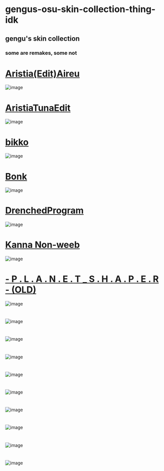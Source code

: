# gengus-osu-skin-collection-thing-idk
## gengu's skin collection

### some are remakes, some not

# [Aristia(Edit)Aireu](https://www.mediafire.com/file/13jxmzki9j0n0xp/Aristia%2528Edit%2529Aireu.osk/file)
![image](https://user-images.githubusercontent.com/111304753/184693991-6bdd7648-a866-4221-8a2f-1ee35bfdd620.png)

# [AristiaTunaEdit](https://www.mediafire.com/file/9u7vgdapwiq7kej/AristiaTunaEdit.osk/file)
![image](https://user-images.githubusercontent.com/111304753/184696963-77dca87b-8134-43c4-a5f8-f9e05af95dea.png)

# [bikko](https://www.mediafire.com/file/n2b3jr4hvsskbg8/bikko_remake.osk/file)
![image](https://user-images.githubusercontent.com/111304753/184707602-0c9cf293-fb28-492a-8f3e-9005f48116ec.png)

# [Bonk](https://www.mediafire.com/file/a1w3m48val1cqa9/Bonk.osk/file)
![image](https://user-images.githubusercontent.com/111304753/184709347-32e14428-7f79-4129-b4fc-f3fa3e3f8577.png)

# [DrenchedProgram](https://www.mediafire.com/file/x5asgufbpjgiozo/-_%2528%2529_DrenchedProgram_Remake_%2528%2529_-.osk/file)
![image](https://user-images.githubusercontent.com/111304753/185204913-a308c4ee-3c72-4841-a754-30c057119836.png)

# [Kanna Non-weeb](https://www.mediafire.com/file/fhbph1wczzitclt/-_%2523-K-_Kanna_%2528Non-weeb%2529.osk/file)
![image](https://user-images.githubusercontent.com/111304753/185207636-22ce102d-8a38-4c4d-bb9f-b26a3240a351.png)

# [- P . L . A . N . E . T  _ S . H . A . P . E . R - (OLD)](https://www.mediafire.com/file/4t5q31tdx2tfrib/-_P_._L_._A_._N_._E_._T_S_._H_._A_._P_._E_._R_-_%2528OLD%2529.osk/file)
![image](https://user-images.githubusercontent.com/111304753/185208644-a8433c2f-2a9e-41c5-b000-ee826501e197.png)

# []()
![image]()

# []()
![image]()

# []()
![image]()

# []()
![image]()

# []()
![image]()

# []()
![image]()

# []()
![image]()

# []()
![image]()

# []()
![image]()
